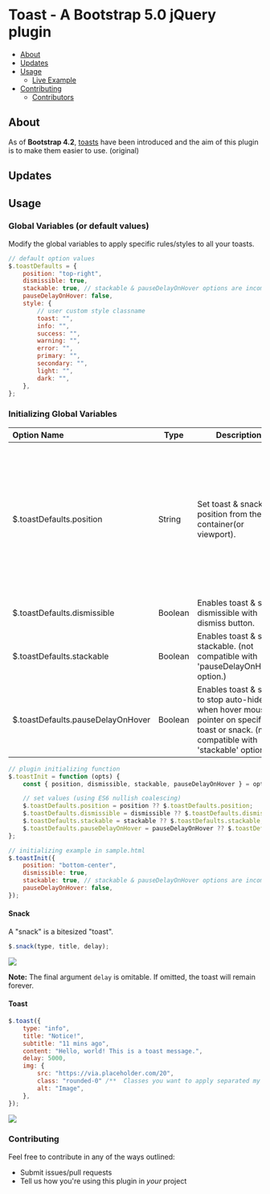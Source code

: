 # Toast - A Bootstrap 5.0 jQuery plugin

-   [About](#about)
-   [Updates](#updates)
-   [Usage](#usage)
    -   [Live Example](https://romantic-wozniak-01d0b4.netlify.app/)
-   [Contributing](#contributing)
    -   [Contributors](#contributors)

## About

As of **Bootstrap 4.2**, [toasts](https://getbootstrap.com/docs/4.2/components/toasts/) have been introduced and the aim of this plugin is to make them easier to use. (original)

## Updates

## Usage

### Global Variables (or default values)

Modify the global variables to apply specific rules/styles to all your toasts.

```js
// default option values
$.toastDefaults = {
    position: "top-right",
    dismissible: true,
    stackable: true, // stackable & pauseDelayOnHover options are incompatible
    pauseDelayOnHover: false,
    style: {
        // user custom style classname
        toast: "",
        info: "",
        success: "",
        warning: "",
        error: "",
        primary: "",
        secondary: "",
        light: "",
        dark: "",
    },
};
```

### Initializing Global Variables

| Option Name                       | Type    | Description                                                                                                                            | Values                                                                                                                                  |
| :-------------------------------- | ------- | -------------------------------------------------------------------------------------------------------------------------------------- | --------------------------------------------------------------------------------------------------------------------------------------- |
| $.toastDefaults.position          | String  | Set toast & snack position from the container(or viewport).                                                                            | 'top-right' \| 'top-center' \| 'top-left' \| 'bottom-right' \| 'bottom-center' \| 'bottom-left' (middle option currently not-supported) |
| $.toastDefaults.dismissible       | Boolean | Enables toast & snack dismissible with dismiss button.                                                                                 | true \| false                                                                                                                           |
| $.toastDefaults.stackable         | Boolean | Enables toast & snack stackable. (not compatible with 'pauseDelayOnHover' option.)                                                     | true \| false                                                                                                                           |
| $.toastDefaults.pauseDelayOnHover | Boolean | Enables toast & snack to stop auto-hide when hover mouse pointer on specific toast or snack. (not compatible with 'stackable' option.) | true \| false                                                                                                                           |

```js
// plugin initializing function
$.toastInit = function (opts) {
    const { position, dismissible, stackable, pauseDelayOnHover } = opts;

    // set values (using ES6 nullish coalescing)
    $.toastDefaults.position = position ?? $.toastDefaults.position;
    $.toastDefaults.dismissible = dismissible ?? $.toastDefaults.dismissible;
    $.toastDefaults.stackable = stackable ?? $.toastDefaults.stackable;
    $.toastDefaults.pauseDelayOnHover = pauseDelayOnHover ?? $.toastDefaults.pauseDelayOnHover;
};
```

```js
// initializing example in sample.html
$.toastInit({
    position: "bottom-center",
    dismissible: true,
    stackable: true, // stackable & pauseDelayOnHover options are incompatible
    pauseDelayOnHover: false,
});
```

#### Snack

A "snack" is a bitesized "toast".

```javascript
$.snack(type, title, delay);
```

<img src="https://i.gyazo.com/165671094c4c956bf89a05f4d9f089b1.png">

**Note:** The final argument `delay` is omitable. If omitted, the toast will remain forever.

#### Toast

```javascript
$.toast({
    type: "info",
    title: "Notice!",
    subtitle: "11 mins ago",
    content: "Hello, world! This is a toast message.",
    delay: 5000,
    img: {
        src: "https://via.placeholder.com/20",
        class: "rounded-0" /**  Classes you want to apply separated my a space to modify the image **/,
        alt: "Image",
    },
});
```

<img src="https://i.gyazo.com/63c444e180d5d18ef8a71df2969cc0cc.png">

### Contributing

Feel free to contribute in any of the ways outlined:

-   Submit issues/pull requests
-   Tell us how you're using this plugin in _your_ project
